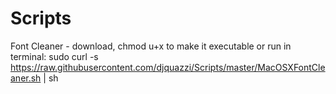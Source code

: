 Scripts
=======
Font Cleaner -  download, chmod u+x to make it executable
or run in terminal: sudo curl -s https://raw.githubusercontent.com/djquazzi/Scripts/master/MacOSXFontCleaner.sh | sh

